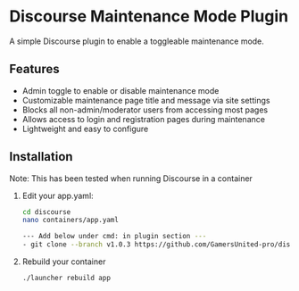 # Discourse Maintenance Mode Plugin

A simple Discourse plugin to enable a toggleable maintenance mode.

## Features

- Admin toggle to enable or disable maintenance mode  
- Customizable maintenance page title and message via site settings  
- Blocks all non-admin/moderator users from accessing most pages  
- Allows access to login and registration pages during maintenance  
- Lightweight and easy to configure

## Installation

Note: This has been tested when running Discourse in a container

1. Edit your app.yaml:
   ```bash
   cd discourse
   nano containers/app.yaml

   --- Add below under cmd: in plugin section ---
   - git clone --branch v1.0.3 https://github.com/GamersUnited-pro/discourse-maintenance-mode.git
4. Rebuild your container
   ```bash
   ./launcher rebuild app

